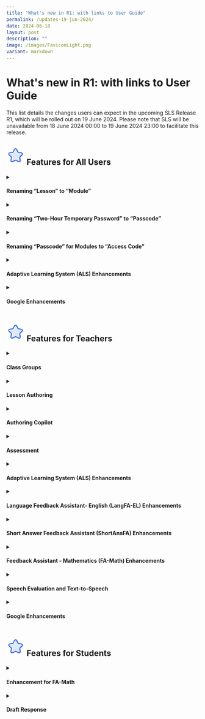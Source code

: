 ```yaml
---
title: "What's new in R1: with links to User Guide"
permalink: /updates-19-jun-2024/
date: 2024-06-18
layout: post
description: ""
image: /images/FaviconLight.png
variant: markdown
---
```

<h1>What's new in R1: with links to User Guide</h1>
<p>This list details the changes users can expect in the upcoming SLS Release R1, which will be rolled out on 19 June 2024. Please note that SLS will be unavailable from 18 June 2024 00:00 to 19 June 2024 23:00 to facilitate this release.</p>
<h2><img style="width:3rem; display: inline;" src="/images/Icons/Star.svg"> Features for All Users</h2>
<details><summary><h4>Renaming “Lesson” to “Module”</h4></summary>
<ol>
    <li>Starting from SLS Version 2 Release 1, each SLS lesson will be known as a "Module". This change will be reflected throughout the SLS system, including our User Guide and all other materials.</li>
</ol></details>
<details><summary><h4>Renaming “Two-Hour Temporary Password” to “Passcode”</h4></summary>
<ol>
    <li>Starting from SLS Version 2 Release 1 (V2 R1), “2 Hour Temporary Password” is renamed  “Passcode”. This Passcode grants students temporary access to SLS if they have forgotten their login password or if their accounts have been locked. Refer <a target="_blank" href="/teacher-user-guide/administer/generate-passcode-for-students/">here</a> for more information or to the SLS Handbook shared with HOD/ICT</li>
</ol></details>
<details><summary><h4>Renaming “Passcode” for Modules to “Access Code”</h4></summary>
<ol>
    <li>Starting from SLS Version 2 Release 1, the Passcode added to Modules to manage  students’ access is renamed  “Access Code”. Students are required to enter the Access Code (case-sensitive) when they click on the Assignment card. Refer <a target="_blank" href="/teacher-user-guide/assess/add-and-view-access-codes/">here</a> for more information. .</li>
</ol></details>
<details><summary><h4>Adaptive Learning System (ALS) Enhancements</h4></summary>
<ol>
    <li>Teachers and students can view the amount of time each student spent to practise each subtopic or Knowledge Unit (KU) in Learning Progress and under the “View All Topics” modal of ALS. Concurrently, there is a refresh in the user interface of the “ALS” tab in Learning Progress to display mastered concepts and the curriculum map.</li>
</ol></details>
<details><summary><h4>Google Enhancements</h4></summary>
<ol>
    <li>Permission for file sharing from Google workspace will be disabled and students cannot share their pre-populated Google response files with others.</li>
</ol></details>
<h2><img style="width:3rem; display: inline;" src="/images/Icons/Star.svg"> Features for Teachers</h2>
<details><summary><h4>Class Groups</h4></summary>
<ol>
    <li>Users can <a target="_blank" href="/teacher-user-guide/assign/add-or-sort-assignments-in-class-group/">sort</a> Assignments and Resources in Class Groups.</li>
<ul>
    <li>For Assignments, users can sort them according to Assignment Title, Due Date and Start Date when viewing the Assignments.</li>
    <li>For Resources, users can sort according to Title, Start Date and Modified Date when viewing the Resources.</li>
</ul>
    <li>Teachers can <a target="_blank" href="/teacher-user-guide/organise/manage-class-group-resources/">create new Modules</a> in Class Group Resource without having to upload from My Drive.</li>
</ol></details>
<details><summary><h4>Lesson Authoring</h4></summary>
<details><summary><h5>Video and Audio Transcription</h5></summary>
<ol>
    <li>Teachers can <a target="_blank" href="/teacher-user-guide/author/insert-transcript-for-video-audio/">generate transcripts</a> for their uploaded video or audio and edit them.</li>
    <li>In addition, for split video or audio, teachers can generate transcripts for each section of their split media.</li>
    <li>Users can view the transcript on the video or audio if it has been enabled.</li>
    <li>Users can view the transcript within the concrete start and end times for video or audio playback.</li>
</ol></details>
<details><summary><h5>Tagging Enhancements</h5></summary>
<ol>
    <li>Teachers can now <a target="_blank" href="/teacher-user-guide/author/add-module-tags/">tag Sections</a> to their selected Content Map. This Content Map tagging will be retained when Sections are duplicated.</li>
    <li>The "Copy Tags from Lesson" button will be removed from Question's details subpage.</li>
</ol></details>
<details><summary><h5>Recommend Activity Duration</h5></summary>
<ol>
    <li>Teachers can <a target="_blank" href="/teacher-user-guide/author/add-new-activities-and-sections/">set a recommended duration</a> to an Activity.</li>
</ol></details></details>
<details><summary><h4>Authoring Copilot</h4>
</summary><ol>
    <li>Teachers can use the Authoring Copilot (ACP) to generate suggestions for Module, <a target="_blank" href="/teacher-user-guide/author/use-authoring-copilot-to-create-new-sections/">Section</a>, <a target="_blank" href="/teacher-user-guide/author/use-authoring-copilot-to-create-new-activities-components/">Activity</a> and <a target="_blank" href="/teacher-user-guide/author/use-authoring-copilot-to-create-new-quizzes/">Quiz</a> description and ideas based on the details provided by them.</li>
    <li>Teachers can then select from the suggestions by the ACP to automatically create their Module, Section, Activity, Quiz or components.</li>
    <li>Teachers will be able to view their Module, Section and Activity notes on the right drawer in Module Editor and Module Viewer mode.</li>
</ol></details>
<details><summary><h4>Assessment</h4></summary>
<details><summary><h5>Draft Response</h5></summary>
<ol>
    <li>Teachers can now see <a target="_blank" href="/teacher-user-guide/assess/monitor-students-responses-in-an-assignment/">students' draft responses</a> in Assignments.</li>
    <li>Teachers can track the user who submitted the question or quiz activity and monitor the submission time. This will be stated at the top of the question or quiz activity.</li>
    <li>Teachers can track which teacher unsubmitted the question or quiz activity and monitor the time it was unsubmitted. This will be stated at the top of the question or quiz activity.</li>
</ol></details>
<details><summary><h5>Quiz Enhancements</h5></summary>
<ol>
    <li>Teachers can <a target="_blank" href="/teacher-user-guide/assess/submit-quizzes/">submit</a> Progressive or Auto-Graded Quizzes for students even when they are not marked as complete.</li>
    <li>Teachers can choose to notify students with a custom message after they have submitted the quizzes for them.</li>
    <li><a target="_blank" href="/teacher-user-guide/assess/monitor-students-responses-in-an-assignment/">Marks Report</a> for Progressive and Auto-Graded Quizzes will now include Free Response Questions marked by Feedback Assistants.</li>
</ol></details>
<details><summary><h5>Unsubmit Quiz or Question</h5></summary>
<ol>
    <li>Students will be notified after teachers <a target="_blank" href="/teacher-user-guide/assess/unsubmit-teacher-marked-quizzes-or-questions/">unsubmit</a> students' Free Response Questions (FRQs), Audio Response Questions (ARQs) or Multi-Part Questions (MPQs). This notification is mandatory and teachers can add a custom message.</li>
    <li>When teachers <a target="_blank" href="/teacher-user-guide/assess/unsubmit-teacher-marked-quizzes-or-questions/">unsubmit Teacher-Marked Quizzes</a> (TMQs) or questions, the Activity will be deemed incomplete and the Section and Module status will reflect this change.</li>
</ol></details>
<details><summary><h5>Mark Activities/Sections as Complete/Incomplete</h5></summary>
<ol>
    <li>Teachers can now <a target="_blank" href="/teacher-user-guide/assess/mark-assignments-sections-activities-as-complete-and-incomplete/">mark individual Activities as complete or incomplete</a> regardless of students' completion status and notify them with a custom message accordingly.</li>
    <li>Teachers can also now <a target="_blank" href="/teacher-user-guide/assess/mark-assignments-sections-activities-as-complete-and-incomplete/">mark individual Sections as complete or incomplete</a> and notify students with a custom message accordingly.</li>
</ol></details></details>
<details><summary><h4>Adaptive Learning System (ALS) Enhancements</h4></summary>
<ol>
    <li>Teachers can generate a report of student learning (Mastery Progression or Time Spent) from either the Learning Progress page or the Class Group page.</li>
    <li>Teachers can search and tag SLS modules to the <a target="_blank" href="/teacher-user-guide/track-progress/view-als-learning-progress/">ALS</a> curriculum map and other curriculum maps.</li>
    <li>Teachers and students can see a visualisation of the content map through the Learning Progress page.</li>
    <li>Teachers can upload modules from Adaptive Learning to Class Group Resources for recommendation by the ALS engine.</li>
    <li>Teachers can select topics to recommend to students for self-study using <a target="_blank" href="/teacher-user-guide/track-progress/view-als-learning-progress/">ALS</a>, for which students will receive notifications.</li>
</ol></details>
<details><summary><h4>Language Feedback Assistant- English (LangFA-EL) Enhancements</h4></summary>
<ol>
    <li>Teachers can now create Free-Response Questions (FRQs) to be marked by <a target="_blank" href="/teacher-user-guide/assess/add-language-feedback-assistant-for-english/">LangFA-EL</a> in all types of Quizzes and as a standalone question in an Activity.</li>
</ol></details>
<details><summary><h4>Short Answer Feedback Assistant (ShortAnsFA) Enhancements</h4></summary>
<ol>
    <li>Teachers can create Free-Response Questions (FRQs) to be graded by the <a target="_blank" href="/teacher-user-guide/assess/add-short-answer-feedback-assistant/">ShortAnsFA</a> for standalone questions and other types of quizzes.</li>
    <li><a target="_blank" href="/teacher-user-guide/assess/add-short-answer-feedback-assistant/">ShortAnsFA</a> is able to grade FRQs with no mark scheme&nbsp;using rubrics set by teachers. Marks and feedback will be provided for each dimension within the rubric.</li>
    <li>ShortAnsFA-marked questions will be included in the quiz score, and in reports associated with the Assignment.</li>
    <li>Teachers can resubmit failed submissions of FRQs in Teacher-Marked Quizzes.</li>
</ol></details>
<details><summary><h4>Feedback Assistant - Mathematics (FA-Math) Enhancements</h4></summary>
<ol>
    <li>Teachers can create  <a target="_blank" href="/teacher-user-guide/assess/add-mathematics-feedback-assistant/">FA-Math</a> questions which utilise models.</li>
</ol></details>
<details><summary><h4>Speech Evaluation and Text-to-Speech</h4></summary>
<ol>
    <li>In addition to the three Mother Tongue Languages, teachers can now use <a target="_blank" href="/teacher-user-guide/author/speech-evaluation/">Speech Evaluation</a> in Audio Response Questions for English Language, which will automatically award marks to students based on rubrics bands consisting two criteria- Accuracy and Fluency.</li>
    <li>Teachers can generate an audio recording with the correct reading of their added text, which will be displayed under "Suggested Answer" in the Speech Evaluation Question.</li>
    <li>Additionally, for English Language, Chinese Language and Tamil Language, a transcript of the student's response will be generated. Errors such as mispronunciation, insertions and omissions will be identified in the feedback returned to students. Both teachers and students can play the audio for the correct reading of words omitted or mispronounced.</li>
    <li>If teachers unsubmit the Audio Response Question in a Teacher-Marked Quiz, students can delete their audio file along with their transcript and error annotations so they can reattempt the question.</li>
    <li>Teachers can use the Text-to-Speech function to generate audio recordings of texts within the Module.</li>
</ol></details>
<details><summary><h4>Google Enhancements</h4></summary>
<ol>
    <li>Teachers can have <a target="_blank" href="/teacher-user-guide/collaborate/attach-google-files/">full edit rights</a> of students' Google file copies after student submissions and also see the version history.</li>
</ol></details>
<h2><img style="width:3rem; display: inline;" src="/images/Icons/Star.svg"> Features for Students</h2>
<details><summary><h4>Enhancement for FA-Math</h4></summary>
<ol>
    <li>Students can respond to <a target="_blank" href="/student-user-guide/assess/about-mathematics-feedback-assistant/">FA-Math</a> questions using handwriting input on their touch devices.</li>
    <li>Students can choose and manipulate models to answer FA-Math questions.</li>
</ol></details>
<details><summary><h4>Draft Response</h4></summary>
<ol>
    <li>Students can <a target="_blank" href="/student-user-guide/assess/attempt-a-multiple-choice-question/">view</a> who submitted the question or quiz activity and see the submission time. This will be stated at the top of the question or quiz activity.</li>
    <li>Students can <a target="_blank" href="/student-user-guide/assess/attempt-a-multiple-choice-question/">see</a> which teacher unsubmitted the question or quiz activity and when it was unsubmitted. This will be stated at the top of the question or quiz activity.</li>
</ol></details>